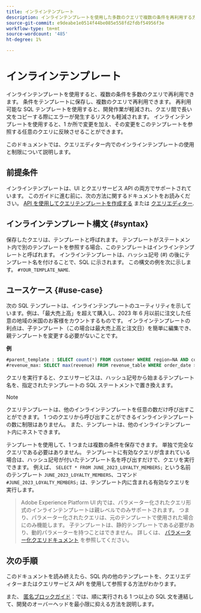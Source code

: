 ```yaml
---
title: インラインテンプレート
description: インラインテンプレートを使用した多数のクエリで複数の条件を再利用する方法を説明します。
source-git-commit: e9deabe1e0514f44be085e558fd2fdbf54956f3e
workflow-type: tm+mt
source-wordcount: '485'
ht-degree: 1%

---
```


# インラインテンプレート

インラインテンプレートを使用すると、複数の条件を多数のクエリで再利用できます。 条件をテンプレートに保存し、複数のクエリで再利用できます。 再利用可能な SQL テンプレートを使用すると、開発作業が軽減され、クエリ間で長い文をコピーする際にエラーが発生するリスクも軽減されます。 インラインテンプレートを使用すると、1 か所で変更を加え、その変更をこのテンプレートを参照する任意のクエリに反映させることができます。

このドキュメントでは、クエリエディター内でのインラインテンプレートの使用と制限について説明します。

## 前提条件

インラインテンプレートは、UI とクエリサービス API の両方でサポートされています。 このガイドに進む前に、次の方法に関するドキュメントをお読みください。 [API を使用してクエリテンプレートを作成する](../api/query-templates.md#create-a-query-template) または [クエリエディター](../ui/user-guide.md#query-authoring).

## インラインテンプレート構文 {#syntax}

保存したクエリは、テンプレートと呼ばれます。 テンプレートがステートメント内で別のテンプレートを参照する場合、このテンプレートはインラインテンプレートと呼ばれます。 インラインテンプレートは、ハッシュ記号 (#) の後にテンプレート名を付けることで、SQL に示されます。 この構文の例を次に示します。 `#YOUR_TEMPLATE_NAME`.

## ユースケース {#use-case}

次の SQL テンプレートは、インラインテンプレートのユーティリティを示しています。例は、「最大売上高」を超えて購入し、2023 年 6 月以前に注文した任意の地域の米国のお客様をカウントするものです。 インラインテンプレートの利点は、子テンプレート（この場合は最大売上高と注文日）を簡単に編集でき、親テンプレートを変更する必要がないことです。

**例**

```sql
#parent_template : SELECT count(*) FROM customer WHERE region=NA AND country=US AND revenue > #revenue_max
#revenue_max: SELECT max(revenue) FROM revenue_table WHERE order_date > '01-06-2023'
```

クエリを実行すると、クエリサービスは、ハッシュ記号から始まるテンプレート名を、指定されたテンプレートの SQL ステートメントで置き換えます。

>[!NOTE]
>
>クエリテンプレートは、他のインラインテンプレートを任意の数だけ呼び出すことができます。 1 つのクエリから呼び出すことができるインラインテンプレートの数に制限はありません。 また、テンプレートは、他のインラインテンプレート内にネストできます。

テンプレートを使用して、1 つまたは複数の条件を保存できます。 単独で完全なクエリである必要はありません。 テンプレートに有効なクエリが含まれている場合は、ハッシュ記号が付いたテンプレート名を呼び出すだけで、クエリを実行できます。 例えば、 `SELECT * FROM JUNE_2023_LOYALTY_MEMBERS;` という名前のテンプレート `JUNE_2023_LOYALTY_MEMBERS`、コマンド  `#JUNE_2023_LOYALTY_MEMBERS;` は、テンプレート内に含まれる有効なクエリを実行します。

>
>
>Adobe Experience Platform UI 内では、パラメーター化されたクエリ形式のインラインテンプレートは親レベルでのみサポートされます。 つまり、パラメーター化されたクエリは、元のテンプレートで使用された場合にのみ機能します。 子テンプレートは、静的テンプレートである必要があり、動的パラメーターを持つことはできません。 詳しくは、 [パラメーター化クエリドキュメント](../ui/parameterized-queries.md) を参照してください。

## 次の手順

このドキュメントを読み終えたら、SQL 内の他のテンプレートを、クエリエディターまたはクエリサービス API を使用して参照する方法がわかります。

また、 [匿名ブロックガイド](./anonymous-block.md)：では、順に実行される 1 つ以上の SQL 文を連結して、開発のオーバーヘッドを最小限に抑える方法を説明します。
